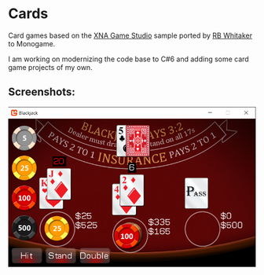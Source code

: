 # Cards

Card games based on the [XNA Game Studio](https://github.com/SimonDarksideJ/XNAGameStudio) sample ported by [RB Whitaker](https://github.com/rbwhitaker/MonoGameSamples) to Monogame.

I am working on modernizing the code base to C#6 and adding some card game projects of my own.

## Screenshots:

<p align="center" style="margin-bottom: 0px !important;">
  <img width="800" src="/Screenshots/blackjack.png" alt="Blackjack" align="center">
</p>